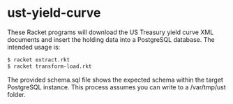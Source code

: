# ust-yield-curve
These Racket programs will download the US Treasury yield curve XML documents and insert the holding data into a PostgreSQL database. 
The intended usage is:

```bash
$ racket extract.rkt
$ racket transform-load.rkt
```

The provided schema.sql file shows the expected schema within the target PostgreSQL instance. 
This process assumes you can write to a /var/tmp/ust folder.
